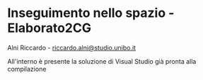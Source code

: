 # Inseguimento nello spazio - Elaborato2CG
Alni Riccardo - riccardo.alni@studio.unibo.it

All'interno è presente la soluzione di Visual Studio già pronta alla compilazione
